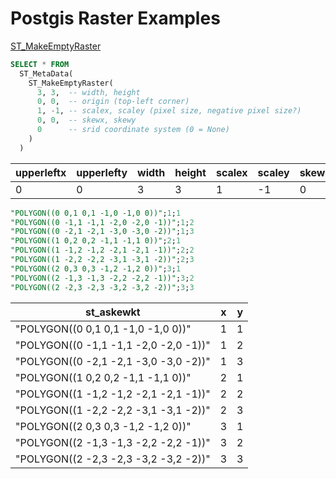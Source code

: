 Postgis Raster Examples
=======================

[ST_MakeEmptyRaster](http://postgis.net/docs/RT_ST_MakeEmptyRaster.html)

``` sql
SELECT * FROM
  ST_MetaData(
    ST_MakeEmptyRaster(
      3, 3,  -- width, height
      0, 0,  -- origin (top-left corner)
      1, -1, -- scalex, scaley (pixel size, negative pixel size?)
      0, 0,  -- skewx, skewy
      0      -- srid coordinate system (0 = None)
    )
  )
```

upperleftx | upperlefty | width | height | scalex | scaley | skewx | skewy | srid | numbands
-----------|------------|-------|--------|--------|--------|-------|-------|------|----------
0 | 0 | 3 | 3 | 1 | -1 | 0 | 0 | 0 | 0


``` sql
"POLYGON((0 0,1 0,1 -1,0 -1,0 0))";1;1
"POLYGON((0 -1,1 -1,1 -2,0 -2,0 -1))";1;2
"POLYGON((0 -2,1 -2,1 -3,0 -3,0 -2))";1;3
"POLYGON((1 0,2 0,2 -1,1 -1,1 0))";2;1
"POLYGON((1 -1,2 -1,2 -2,1 -2,1 -1))";2;2
"POLYGON((1 -2,2 -2,2 -3,1 -3,1 -2))";2;3
"POLYGON((2 0,3 0,3 -1,2 -1,2 0))";3;1
"POLYGON((2 -1,3 -1,3 -2,2 -2,2 -1))";3;2
"POLYGON((2 -2,3 -2,3 -3,2 -3,2 -2))";3;3
```

st_askewkt | x | y
-----------|---|----
"POLYGON((0 0,1 0,1 -1,0 -1,0 0))" | 1 | 1
"POLYGON((0 -1,1 -1,1 -2,0 -2,0 -1))" | 1 | 2
"POLYGON((0 -2,1 -2,1 -3,0 -3,0 -2))" | 1 | 3
"POLYGON((1 0,2 0,2 -1,1 -1,1 0))" | 2 | 1
"POLYGON((1 -1,2 -1,2 -2,1 -2,1 -1))" | 2 | 2
"POLYGON((1 -2,2 -2,2 -3,1 -3,1 -2))" | 2 | 3
"POLYGON((2 0,3 0,3 -1,2 -1,2 0))" | 3 | 1
"POLYGON((2 -1,3 -1,3 -2,2 -2,2 -1))" | 3 | 2
"POLYGON((2 -2,3 -2,3 -3,2 -3,2 -2))" | 3 | 3

